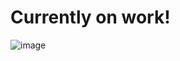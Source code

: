 <h1>Currently on work!</h1>

![image](https://user-images.githubusercontent.com/26044286/166058463-ce759ff4-f9b4-4881-8df4-3f1ceebb1904.png)
